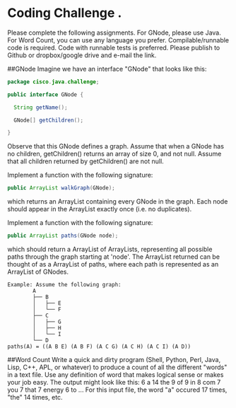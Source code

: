 # Coding Challenge . 
Please complete the following assignments. For GNode, please use Java. For Word Count, you can use any language you prefer. Compilable/runnable code is required. Code with runnable tests is preferred.
Please publish to Github or dropbox/google drive and e-mail the link.


##GNode
Imagine we have an interface "GNode" that looks like this:

```java
package cisco.java.challenge;

public interface GNode {

  String getName();

  GNode[] getChildren();

}
```
Observe that this GNode defines a graph.
Assume that when a GNode has no  children, getChildren() returns an array of size 0, and not null.
Assume that all children returned by getChildren() are not null.


Implement a function with the following signature:
```java
public ArrayList walkGraph(GNode);
```
which returns an ArrayList containing every GNode in the graph. Each node should
appear in the ArrayList exactly once (i.e. no duplicates).


Implement a function with the following signature:
```java
public ArrayList paths(GNode node);
```
which should return a ArrayList of ArrayLists, representing all possible
paths through the graph starting at 'node'.  The ArrayList returned can be
thought of as a ArrayList of paths, where each path is represented as an
ArrayList of GNodes.

```
Example: Assume the following graph:
        A
        ├── B
        │   ├── E
        │   └── F
        ├── C
        │   ├── G
        │   ├── H
        │   └── I
        └── D
paths(A) = ((A B E) (A B F) (A C G) (A C H) (A C I) (A D))
```


##Word Count
Write a quick and dirty program (Shell, Python, Perl, Java, Lisp, C++, APL, or
whatever) to produce a count of all the different "words" in a text file. Use
any definition of word that makes logical sense or makes your job easy.
The output might look like this:
    6 a
    14 the
    9 of
    9 in
    8 com
    7 you
    7 that
    7 energy
    6 to
    ...
For this input file, the word "a" occured 17 times, "the" 14 times, etc.
